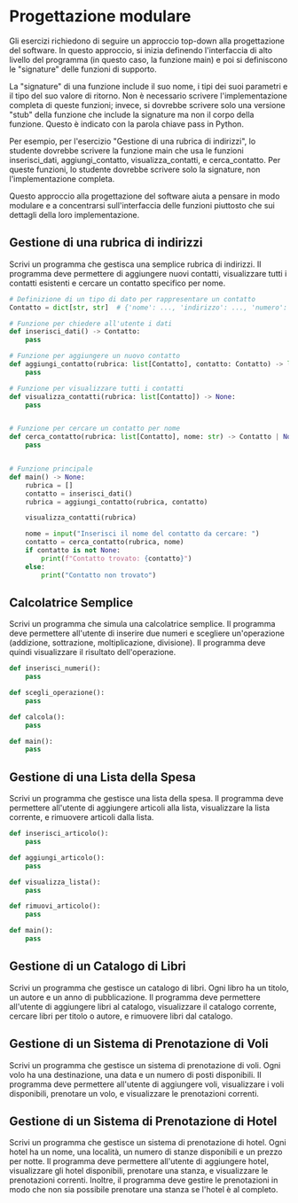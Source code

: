 # Progettazione modulare

Gli esercizi richiedono di seguire un approccio top-down alla progettazione del software. In questo approccio, si inizia definendo l'interfaccia di alto livello del programma (in questo caso, la funzione main) e poi si definiscono le "signature" delle funzioni di supporto.

La "signature" di una funzione include il suo nome, i tipi dei suoi parametri e il tipo del suo valore di ritorno. Non è necessario scrivere l'implementazione completa di queste funzioni; invece, si dovrebbe scrivere solo una versione "stub" della funzione che include la signature ma non il corpo della funzione. Questo è indicato con la parola chiave pass in Python.

Per esempio, per l'esercizio "Gestione di una rubrica di indirizzi", lo studente dovrebbe scrivere la funzione main che usa le funzioni inserisci_dati, aggiungi_contatto, visualizza_contatti, e cerca_contatto. Per queste funzioni, lo studente dovrebbe scrivere solo la signature, non l'implementazione completa.

Questo approccio alla progettazione del software aiuta a pensare in modo modulare e a concentrarsi sull'interfaccia delle funzioni piuttosto che sui dettagli della loro implementazione.

## Gestione di una rubrica di indirizzi

Scrivi un programma che gestisca una semplice rubrica di indirizzi. Il programma deve permettere di aggiungere nuovi contatti, visualizzare tutti i contatti esistenti e cercare un contatto specifico per nome.

```python
# Definizione di un tipo di dato per rappresentare un contatto
Contatto = dict[str, str]  # {'nome': ..., 'indirizzo': ..., 'numero': ...}

# Funzione per chiedere all'utente i dati
def inserisci_dati() -> Contatto:
    pass

# Funzione per aggiungere un nuovo contatto
def aggiungi_contatto(rubrica: list[Contatto], contatto: Contatto) -> list[Contatto]:
    pass

# Funzione per visualizzare tutti i contatti
def visualizza_contatti(rubrica: list[Contatto]) -> None:
    pass


# Funzione per cercare un contatto per nome
def cerca_contatto(rubrica: list[Contatto], nome: str) -> Contatto | None:
    pass


# Funzione principale
def main() -> None:
    rubrica = []
    contatto = inserisci_dati()
    rubrica = aggiungi_contatto(rubrica, contatto)

    visualizza_contatti(rubrica)

    nome = input("Inserisci il nome del contatto da cercare: ")
    contatto = cerca_contatto(rubrica, nome)
    if contatto is not None:
        print(f"Contatto trovato: {contatto}")
    else:
        print("Contatto non trovato")
```


## Calcolatrice Semplice

Scrivi un programma che simula una calcolatrice semplice. Il programma deve permettere all'utente di inserire due numeri e scegliere un'operazione (addizione, sottrazione, moltiplicazione, divisione). Il programma deve quindi visualizzare il risultato dell'operazione.

```python
def inserisci_numeri():
    pass

def scegli_operazione():
    pass

def calcola():
    pass

def main():
    pass
```

## Gestione di una Lista della Spesa

Scrivi un programma che gestisce una lista della spesa. Il programma deve permettere all'utente di aggiungere articoli alla lista, visualizzare la lista corrente, e rimuovere articoli dalla lista.

```python
def inserisci_articolo():
    pass

def aggiungi_articolo():
    pass

def visualizza_lista():
    pass

def rimuovi_articolo():
    pass

def main():
    pass
```

## Gestione di un Catalogo di Libri

Scrivi un programma che gestisce un catalogo di libri. Ogni libro ha un titolo, un autore e un anno di pubblicazione. Il programma deve permettere all'utente di aggiungere libri al catalogo, visualizzare il catalogo corrente, cercare libri per titolo o autore, e rimuovere libri dal catalogo.

## Gestione di un Sistema di Prenotazione di Voli

Scrivi un programma che gestisce un sistema di prenotazione di voli. Ogni volo ha una destinazione, una data e un numero di posti disponibili. Il programma deve permettere all'utente di aggiungere voli, visualizzare i voli disponibili, prenotare un volo, e visualizzare le prenotazioni correnti.

## Gestione di un Sistema di Prenotazione di Hotel

Scrivi un programma che gestisce un sistema di prenotazione di hotel. Ogni hotel ha un nome, una località, un numero di stanze disponibili e un prezzo per notte. Il programma deve permettere all'utente di aggiungere hotel, visualizzare gli hotel disponibili, prenotare una stanza, e visualizzare le prenotazioni correnti. Inoltre, il programma deve gestire le prenotazioni in modo che non sia possibile prenotare una stanza se l'hotel è al completo.
